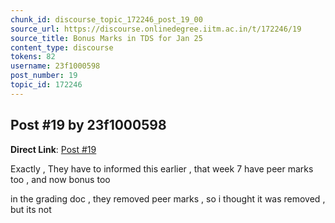 ```yaml
---
chunk_id: discourse_topic_172246_post_19_00
source_url: https://discourse.onlinedegree.iitm.ac.in/t/172246/19
source_title: Bonus Marks in TDS for Jan 25
content_type: discourse
tokens: 82
username: 23f1000598
post_number: 19
topic_id: 172246
---
```


## Post #19 by 23f1000598

**Direct Link**: [Post #19](https://discourse.onlinedegree.iitm.ac.in/t/172246/19)

Exactly , They have to informed this earlier , that week 7 have peer marks too , and now bonus too

in the grading doc , they removed peer marks , so i thought it was removed , but its not
